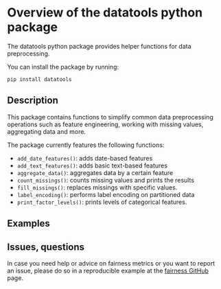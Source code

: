 # Overview of the datatools python package

The datatools python package provides helper functions for data preprocessing.

You can install the package by running:

```
pip install datatools
```

## Description

This package contains functions to simplify common data preprocessing operations such as feature engineering, working with missing values, aggregating data and more. 

The package currently features the following functions:
- `add_date_features()`: adds date-based features
- `add_text_features()`: adds basic text-based features 
- `aggregate_data()`: aggregates data by a certain feature
- `count_missings()`: counts missing values and prints the results
- `fill_missings()`: replaces missings with specific values.
- `label_encoding()`: performs label encoding on partitioned data
- `print_factor_levels()`: prints levels of categorical features.

## Examples



## Issues, questions

In case you need help or advice on fairness metrics or you want to report an issue, please do so in a reproducible example at the [fairness GitHub](https://github.com/kozodoi/Data_Tools/issues) page.